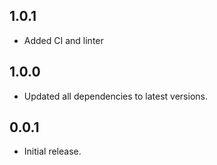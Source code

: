 ## 1.0.1

* Added CI and linter

## 1.0.0

* Updated all dependencies to latest versions.

## 0.0.1

* Initial release.
